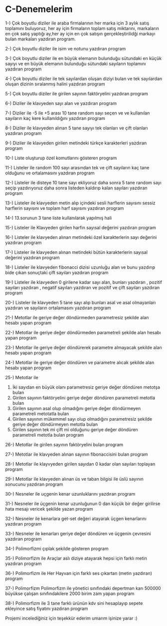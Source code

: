 # C-Denemelerim
1-) Çok boyutlu diziler ile araba firmalarının her marka için 3 aylık satış toplamını buluyoruz, her ay için firmaların toplam satış miktarını, markaların en çok satış yaptığı ay,her ay için en çok satışın gerçekleştirilidği markayı bulan markaları yazdıran program.

2-) Çok boyutlu diziler ile isim ve notunu yazdıran program

3-) Çok boyutlu diziler ile en büyük elemanın bulunduğu sütundaki en küçük sayıyı ve en büyük elemanın bulunduğu sütundaki sayıların toplamını yazdıran program

4-) Çok boyutlu diziler ile tek sayılardan oluşan diziyi bulan ve tek sayılardan oluşan dizinin sıralanmış halini yazdıran program

5-) Çok boyutlu diziler ile girilen sayının faktöryelini yazdıran program

6-) Diziler ile klavyeden sayı alan ve yazdıran program

7-) Diziler ile -5 ile +5 arası 10 tane random sayı seçen ve ve kullanılan sayıların kaç kere kullanıldığını yazdıran program

8-) Diziler ile klavyeden alınan 5 tane sayıyı tek olanları ve çift olanları yazdıran program

9-) Diziler ile klavyeden girilen metindeki türkçe karakterleri yazdıran program

10-) Liste oluşturup özel komutlarını gösteren program

11-) Listeler ile random 100 sayı arasından tek ve çift sayıların kaç tane olduğunu ve ortalamasını yazdıran program

12-) Listeler ile disteye 10 tane sayı ekliyoruz daha sonra 5 tane random sayı seçip yazdırıyoruz daha sonra listeden kaldırıp kalan sayıları yazdıran program

13-) Listeler ile klavyeden metin alıp içindeki sesli harflerin sayısını sessiz harflerin sayısını ve toplam harf sayısını yazdıran program

14-) 13.sorunun 3 tane liste kullanılarak yapılmış hali

15-) Listeler ile Klavyeden girilen harfin sayısal değerini yazdıran program

16-) Listeler ile klavyeden alınan metindeki özel karakterlerin sayı değerini yazdıran program

17-) Listeler ile klavyeden alınan metindeki bütün karakterlerin sayısal değerini yazdıran program

18-) Listeler ile klavyeden fibonacci dizisi uzunluğu alan ve bunu yazdırıp bide çıkan sonuçtaki çift sayıları yazdıran program

19-) Listeler ile klavyeden 0 girilene kadar sayı alan, bunları yazdıran , pozitif sayıları yazdıran , negatif sayıları yazdıran ve pozitif ve çift sayıları yazdıran program

20-) Listeler ile klavyeden 5 tane sayı alıp bunları asal ve asal olmayanları yazdıran ve sayıların ortalamasını yazdıran program

21-) Metotlar ile geriye değer döndürmeden parametresiz şekilde alan hesabı yapan program

22-) Metotlar ile geriye değer döndürmeden parametreli şekilde alan hesabı yapan program

23-) Metotlar ile geriye değer döndürerek parametre almayacak şekilde alan hesabı yapan program

24-) Metotlar ile geriye değer döndüren ve parametre alıcak şekilde alan hesabı yapan program

25-) Metotlar ile

  1. İki sayıdan en büyük olanı parametresiz geriye değer döndüren metotşa bulan
  2. Girilen sayının faktöryelini geriye değer döndüren parametreli metotla bulan
  3. Girilen sayının asal olup olmadığını geriye değer döndürmeyen parametreli metotatla bulan
  4. Girilen sayıının mükemmel sayı olup olmadığını parametresiz şekilde geriye değer döndürmeyen metotla bulan
  5. Girilen sayının tek mi çift mi olduğunu geriye değer döndüren parametreli metotla bulan program

  26-) Metotlar ile girilen sayının faktöryelini bulan program

27-) Metotlar ile klavyeden alınan sayının fibonaccisini bulan program

28-) Metotlar ile klayvyeden girilen sayıdan 0 kadar olan sayıları toplayan program

29-) Metotlar ile klavyeden alınan üs ve taban bilgisi ile üslü sayının sonucunu yazdıran program

30-) Nesneler ile uçgenin kenar uzunluklarını yazdıran program

31-) Nesneler ile üçgenin kenar uzunluğunun 0 dan küçük bir değer girilirse hata mesajı vericek şekilde yazan program

32-) Nesneler ile kenarlara get-set değeri atayarak üçgen kenarlarını yazdıran program

33-) Nesneler ile kenarları geriye değer döndüren ve üçgenin çevresini yazdıran program

34-) Polimorfizmi çıplak şekilde gösteren program

35-) Polimorfizm ile Araçlar aslı diziye atayarak hepsi için farklı metin yazdıran program

36-) Polimorfizm ile Her Hayvan için farklı ses çıkartan (metin yazdıran) program

37-) Polimorfizm Polimorfizm ile yönetici sınıfındaki depertman karı 500000 büyükse çalışan sınıfındakilere 2000 birim zam yapan program

38-) Polimorfizm ile 3 tane farklı ürünün kdv sini hesaplayıp sepete ekleyince satış fiyatını yazdıran program

Projemi incelediğiniz için teşekkür ederim umarım işinize yarar :)
